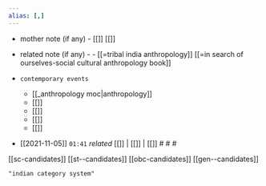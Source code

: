 ```yaml
---
alias: [,]
---
```

- mother note (if any)
		- [[]] [[]]
- related note (if any) -
		- [[=tribal india anthropology]] [[=in search of ourselves-social cultural anthropology book]]
- `contemporary events`
	- [[_anthropology moc|anthropology]]
	- [[]]
	- [[]]
	- [[]]
	- [[]]

- [[2021-11-05]]  `01:41` _related_ [[]] | [[]] | [[]] # # #

[[sc-candidates]]
[[st--candidates]]
[[obc-candidates]]
[[gen--candidates]]

```query
"indian category system"
```